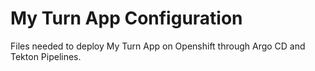 # My Turn App Configuration

Files needed to deploy My Turn App on Openshift through Argo CD and Tekton Pipelines.
